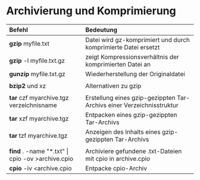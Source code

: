 # Archivierung und Komprimierung

| Befehl | Bedeutung |
| :--- | :--- |
| **gzip** myfile.txt | Datei wird gz-komprimiert und durch komprimierte Datei ersetzt |
| **gzip** -l myfile.txt.gz | zeigt Kompressionsverhältnis der komprimierten Datei an |
| **gunzip** myfile.txt.gz | Wiederherstellung der Originaldatei |
|  |  |
| **bzip2** und xz | Alternativen zu gzip |
|  |  |
| **tar** czf myarchive.tgz verzeichnisname | Erstellung eines gzip-gezippten Tar-Archivs einer Verzeichnisstruktur |
| **tar** xzf myarchive.tgz | Entpacken eines gzip-gezippten Tar-Archivs |
| **tar** tzf myarchive.tgz | Anzeigen des Inhalts eines gzip-gezippten Tar-Archivs |
|  |  |
| **find** . -name "\*.txt" \| cpio -ov &gt;archive.cpio | Archiviere gefundene .txt-Dateien mit cpio in archive.cpio |
| **cpio** -iv &lt;archive.cpio | Entpacke cpio-Archiv |

